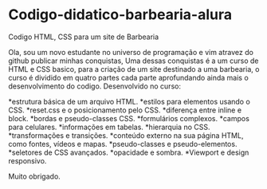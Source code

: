 # Codigo-didatico-barbearia-alura
Codigo HTML, CSS para um site de Barbearia 

Ola, sou um novo estudante no universo de programação e vim atravez do github publicar minhas conquistas, Uma dessas conquistas é a um curso de HTML e CSS basico,
para a criação de um site destinado a uma barbearia, o curso é dividido em quatro partes cada parte aprofundando ainda mais o desenvolvimento do codigo.
  Desenvolvido no curso:
  
*estrutura básica de um arquivo HTML.
*estilos para elementos usando o CSS.
*reset.css e o posicionamento pelo CSS.
*diferença entre inline e block.
*bordas e pseudo-classes CSS.
*formulários complexos.
*campos para celulares.
*informações em tabelas.
*hierarquia no CSS.
*transformações e transições.
*conteúdo externo na sua página HTML, como fontes, vídeos e mapas.
*pseudo-classes e pseudo-elementos.
*seletores de CSS avançados.
*opacidade e sombra.
*Viewport e design responsivo.

Muito obrigado. 
